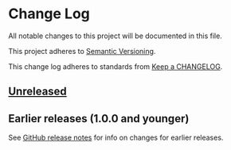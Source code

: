 # Change Log

All notable changes to this project will be documented in this file.

This project adheres to [Semantic Versioning](https://semver.org).

This change log adheres to standards from [Keep a CHANGELOG](https://keepachangelog.com).

## [Unreleased]

## Earlier releases (1.0.0 and younger)
See [GitHub release notes](https://github.com/codistica/codistica-js/releases?after=v1.0.1)
for info on changes for earlier releases.

[Unreleased]: https://github.com/codistica/codistica-js/compare/v1.0.0...HEAD
